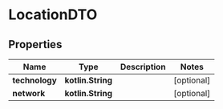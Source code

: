 
# LocationDTO

## Properties
Name | Type | Description | Notes
------------ | ------------- | ------------- | -------------
**technology** | **kotlin.String** |  |  [optional]
**network** | **kotlin.String** |  |  [optional]



